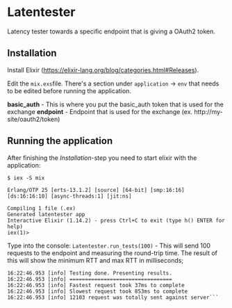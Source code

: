 # Latentester

Latency tester towards a specific endpoint that is giving a OAuth2 token.

## Installation

Install Elixir (https://elixir-lang.org/blog/categories.html#Releases).

Edit the `mix.exs`file. There's a section under `application` -> `env` that needs to be edited before running the application.

**basic_auth** - This is where you put the basic_auth token that is used for the exchange
**endpoint** - Endpoint that is used for the exchange (ex. http://my-site/oauth2/token)

## Running the application

After finishing the *Installation*-step you need to start elixir with the application:

```
$ iex -S mix

Erlang/OTP 25 [erts-13.1.2] [source] [64-bit] [smp:16:16] [ds:16:16:10] [async-threads:1] [jit:ns]

Compiling 1 file (.ex)
Generated latentester app
Interactive Elixir (1.14.2) - press Ctrl+C to exit (type h() ENTER for help)
iex(1)>

```

Type into the console:
`Latentester.run_tests(100)` - This will send 100 requests to the endpoint and measuring the round-trip time. The result of this will show the minimum RTT and max RTT in milliseconds;

```16:11:33.226 [info] Testing is started
16:22:46.953 [info] Testing done. Presenting results.
16:22:46.953 [info] =================================
16:22:46.953 [info] Fastest request took 37ms to complete
16:22:46.953 [info] Slowest request took 853ms to complete
16:22:46.953 [info] 12103 request was totally sent against server```
